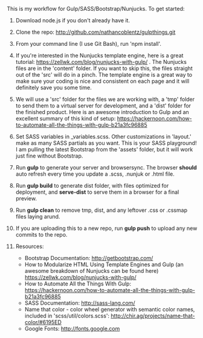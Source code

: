 This is my workflow for Gulp/SASS/Bootstrap/Nunjucks.  To get started:

1. Download node.js if you don't already have it.

2. Clone the repo: http://github.com/nathancoblentz/gulpthings.git

3. From your command line (I use Git Bash), run 'npm install'.

4. If you're interested in the Nunjucks template engine, here is a great tutorial: https://zellwk.com/blog/nunjucks-with-gulp/ .  The Nunjucks files are in the 'content' folder.  If you want to skip this, the files straight out of the 'src' will do in a pinch.  The template engine is a great way to make sure your coding is nice and consistent on each page and it will definitely save you some time.
 
5. We will use a 'src' folder for the files we are working with, a 'tmp' folder to send them to a virtual server for development, and a 'dist' folder for the finished product.  Here is an awesome introduction to Gulp and an excellent summary of this kind of setup:
https://hackernoon.com/how-to-automate-all-the-things-with-gulp-b21a3fc96885

6. Set SASS variables in _variables.scss.  Other customizations in 'layout.'  make as many SASS partials as you want.  This is your SASS playground!  I am pulling the latest Bootstrap from the 'assets' folder, but it will work just fine without Bootstrap.
  
7. Run **gulp** to generate your server and browsersync.  The browser **should** auto refresh every time you update a .scss, .nunjuk or .html file.

6. Run **gulp build** to generate dist folder, with files optimized for deployment, and **serve-dist** to serve them in a browser for a final preview.

7. Run **gulp clean** to remove tmp, dist, and any leftover .css or .cssmap files laying arund. 

8. If you are uploading this to a new repo, run **gulp push** to upload any new commits to the repo.

9. Resources: 
    - Bootstrap Documentation: http://getbootstrap.com/
    - How to Modularize HTML Using Template Engines and Gulp (an awesome breakdown of Nunjucks can be found here) https://zellwk.com/blog/nunjucks-with-gulp/
    - How to Automate All the Things With Gulp: https://hackernoon.com/how-to-automate-all-the-things-with-gulp-b21a3fc96885
    - SASS Documentation: http://sass-lang.com/
    - Name that color - color wheel generator with semantic color names, included in 'scss/util/colors.scss': http://chir.ag/projects/name-that-color/#6195ED
    - Google Fonts: http://fonts.google.com

